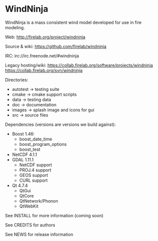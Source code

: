 WindNinja
=========

WindNinja is a mass consistent wind model developed for use in fire modeling.

Web:
http://firelab.org/project/windninja

Source & wiki:
https://github.com/firelab/windninja

IRC:
irc://irc.freenode.net/#windninja

Legacy hosting/wiki:
https://collab.firelab.org/software/projects/windninja
https://collab.firelab.org/svn/windninja

Directories:
 * autotest    -> testing suite
 * cmake       -> cmake support scripts
 * data        -> testing data
 * doc         -> documentation
 * images      -> splash image and icons for gui
 * src         -> source files

Dependencies (versions are versions we build against):
 * Boost 1.46:
    * boost_date_time
    * boost_program_options
    * boost_test
 * NetCDF 4.1.1
 * GDAL 1.11.1
    * NetCDF support
    * PROJ.4 support
    * GEOS support
    * CURL support
 * Qt 4.7.4
    * QtGui
    * QtCore
    * QtNetwork/Phonon
    * QtWebKit

See INSTALL for more information (coming soon)

See CREDITS for authors

See NEWS for release information


